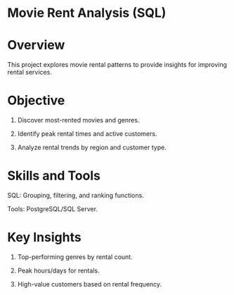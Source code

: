 # Movie Rent Analysis (SQL)


# Overview

This project explores movie rental patterns to provide insights for improving rental services.


# Objective

1) Discover most-rented movies and genres.

2) Identify peak rental times and active customers.

3) Analyze rental trends by region and customer type.


# Skills and Tools

SQL: Grouping, filtering, and ranking functions.

Tools: PostgreSQL/SQL Server.


# Key Insights

1) Top-performing genres by rental count.

2) Peak hours/days for rentals.

3) High-value customers based on rental frequency.

